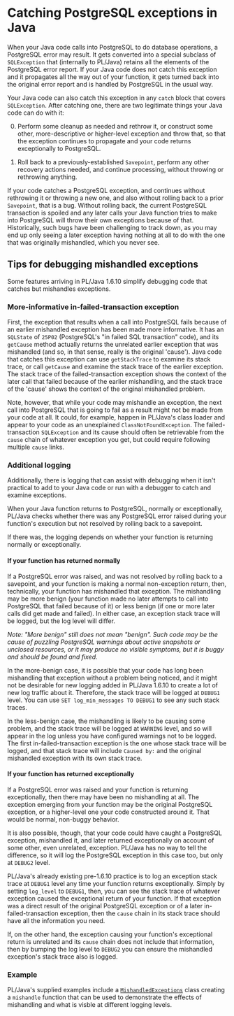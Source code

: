 # Catching PostgreSQL exceptions in Java

When your Java code calls into PostgreSQL to do database operations,
a PostgreSQL error may result. It gets converted into a special subclass
of `SQLException` that (internally to PL/Java) retains all the elements
of the PostgreSQL error report. If your Java code does not catch this exception
and it propagates all the way out of your function, it gets turned back into
the original error report and is handled by PostgreSQL in the usual way.

Your Java code can also catch this exception in any `catch` block that
covers `SQLException`. After catching one, there are two legitimate things
your Java code can do with it:

0. Perform some cleanup as needed and rethrow it, or construct some other,
    more-descriptive or higher-level exception and throw that, so that the
    exception continues to propagate and your code returns exceptionally
    to PostgreSQL.

0. Roll back to a previously-established `Savepoint`, perform any other
    recovery actions needed, and continue processing, without throwing or
    rethrowing anything.

If your code catches a PostgreSQL exception, and continues without rethrowing
it or throwing a new one, and also without rolling back to a prior `Savepoint`,
that is a bug. Without rolling back, the current PostgreSQL transaction is
spoiled and any later calls your Java function tries to make into PostgreSQL
will throw their own exceptions because of that. Historically, such bugs have
been challenging to track down, as you may end up only seeing a later exception
having nothing at all to do with the one that was originally mishandled,
which you never see.

## Tips for debugging mishandled exceptions

Some features arriving in PL/Java 1.6.10 simplify debugging code that catches
but mishandles exceptions.

### More-informative in-failed-transaction exception

First, the exception that results when a call into PostgreSQL fails because of
an earlier mishandled exception has been made more informative. It has an
`SQLState` of `25P02` (PostgreSQL's "in failed SQL transaction" code), and its
`getCause` method actually returns the unrelated earlier exception that was
mishandled (and so, in that sense, really is the original 'cause'). Java code
that catches this exception can use `getStackTrace` to examine its stack
trace, or call `getCause` and examine the stack trace of the earlier exception.
The stack trace of the failed-transaction exception shows the context of the
later call that failed because of the earlier mishandling, and the stack trace
of the 'cause' shows the context of the original mishandled problem.

Note, however, that while your code may mishandle an exception, the next call
into PostgreSQL that is going to fail as a result might not be made from your
code at all. It could, for example, happen in PL/Java's class loader and appear
to your code as an unexplained `ClassNotFoundException`. The failed-transaction
`SQLException` and its cause should often be retrievable from the `cause` chain
of whatever exception you get, but could require following multiple `cause`
links.

### Additional logging

Additionally, there is logging that can assist with debugging when it isn't
practical to add to your Java code or run with a debugger to catch and examine
exceptions.

When your Java function returns to PostgreSQL, normally or exceptionally,
PL/Java checks whether there was any PostgreSQL error raised during your
function's execution but not resolved by rolling back to a savepoint.

If there was, the logging depends on whether your function is returning normally
or exceptionally.

#### If your function has returned normally

If a PostgreSQL error was raised, and was not resolved by rolling back to
a savepoint, and your function is making a normal non-exception return, then,
technically, your function has mishandled that exception. The mishandling may be
more benign (your function made no later attempts to call into PostgreSQL that
failed because of it) or less benign (if one or more later calls did get made
and failed). In either case, an exception stack trace will be logged, but the
log level will differ.

_Note: "More benign" still does not mean "benign". Such code may be the cause
of puzzling PostgreSQL warnings about active snapshots or unclosed resources,
or it may produce no visible symptoms, but it is buggy and should be found and
fixed._

In the more-benign case, it is possible that your code has long been mishandling
that exception without a problem being noticed, and it might not be desirable
for new logging added in PL/Java 1.6.10 to create a lot of new log traffic about
it. Therefore, the stack trace will be logged at `DEBUG1` level. You can use
`SET log_min_messages TO DEBUG1` to see any such stack traces.

In the less-benign case, the mishandling is likely to be causing some problem,
and the stack trace will be logged at `WARNING` level, and so will appear in the
log unless you have configured warnings not to be logged. The first
in-failed-transaction exception is the one whose stack trace will be logged, and
that stack trace will include `Caused by:` and the original mishandled exception
with its own stack trace.

#### If your function has returned exceptionally

If a PostgreSQL error was raised and your function is returning
exceptionally, then there may have been no mishandling at all. The exception
emerging from your function may be the original PostgreSQL exception,
or a higher-level one your code constructed around it. That would be normal,
non-buggy behavior.

It is also possible, though, that your code could have caught a PostgreSQL
exception, mishandled it, and later returned exceptionally on account of some
other, even unrelated, exception. PL/Java has no way to tell the difference,
so it will log the PostgreSQL exception in this case too, but only at `DEBUG2`
level.

PL/Java's already existing pre-1.6.10 practice is to log an exception stack
trace at `DEBUG1` level any time your function returns exceptionally. Simply
by setting `log_level` to `DEBUG1`, then, you can see the stack trace of
whatever exception caused the exceptional return of your function. If that
exception was a direct result of the original PostgreSQL exception or of a later
in-failed-transaction exception, then the `cause` chain in its stack trace
should have all the information you need.

If, on the other hand, the exception causing your function's exceptional return
is unrelated and its `cause` chain does not include that information, then by
bumping the log level to `DEBUG2` you can ensure the mishandled exception's
stack trace also is logged.

### Example

PL/Java's supplied examples include a [`MishandledExceptions`][] class creating
a `mishandle` function that can be used to demonstrate the effects of
mishandling and what is visble at different logging levels.

[`MishandledExceptions`]: ../pljava-examples/apidocs/org/postgresql/pljava/example/annotation/MishandledExceptions.html#method-detail
